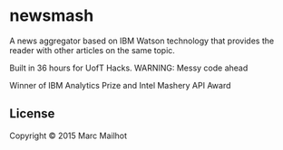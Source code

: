 # newsmash

A news aggregator based on IBM Watson technology that provides the reader with other articles on the same topic.

Built in 36 hours for UofT Hacks. WARNING: Messy code ahead

Winner of IBM Analytics Prize and Intel Mashery API Award

## License

Copyright © 2015 Marc Mailhot
